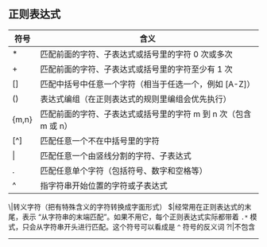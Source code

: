 ## 正则表达式

符号|含义
-|-
*|匹配前面的字符、子表达式或括号里的字符 0 次或多次
+|匹配前面的字符、子表达式或括号里的字符至少有 1 次
[]|匹配中括号中任意一个字符（相当于任选一个，例如 [A-Z]）
()|表达式编组（在正则表达式的规则里编组会优先执行）
{m,n}|匹配前面的字符、子表达式或括号里的字符 m 到 n 次（包含 m 或 n）
[^]|匹配任意一个不在中括号里的字符
\||匹配任意一个由竖线分割的字符、子表达式
.|匹配任意单个字符（包括符号、数字和空格等）
^|指字符串开始位置的字符或子表达式
\\|转义字符（把有特殊含义的字符转换成字面形式）
$|经常用在正则表达式的末尾，表示 “从字符串的末端匹配”。如果不用它，每个正则表达式实际都带着 `.*` 模式，只会从字符串开头进行匹配。这个符号可以看成是 `^` 符号的反义词
?!|不包含

---